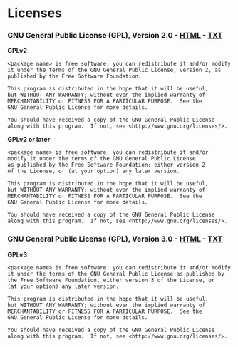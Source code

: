 # Licenses

### GNU General Public License (GPL), Version 2.0 - [HTML](https://www.gnu.org/licenses/gpl-2.0.html) - [TXT](https://www.gnu.org/licenses/gpl-2.0.txt)

__GPLv2__
```
<package name> is free software; you can redistribute it and/or modify
it under the terms of the GNU General Public License, version 2, as 
published by the Free Software Foundation.

This program is distributed in the hope that it will be useful,
but WITHOUT ANY WARRANTY; without even the implied warranty of
MERCHANTABILITY or FITNESS FOR A PARTICULAR PURPOSE.  See the
GNU General Public License for more details.

You should have received a copy of the GNU General Public License
along with this program.  If not, see <http://www.gnu.org/licenses/>.
```

__GPLv2 or later__
```
<package name> is free software; you can redistribute it and/or
modify it under the terms of the GNU General Public License
as published by the Free Software Foundation; either version 2
of the License, or (at your option) any later version.

This program is distributed in the hope that it will be useful,
but WITHOUT ANY WARRANTY; without even the implied warranty of
MERCHANTABILITY or FITNESS FOR A PARTICULAR PURPOSE.  See the
GNU General Public License for more details.

You should have received a copy of the GNU General Public License
along with this program.  If not, see <http://www.gnu.org/licenses/>.
```

### GNU General Public License (GPL), Version 3.0 - [HTML](https://www.gnu.org/licenses/gpl-3.0.html) - [TXT](https://www.gnu.org/licenses/gpl-3.0.txt)

__GPLv3__
```
<package name> is free software: you can redistribute it and/or modify
it under the terms of the GNU General Public License as published by
the Free Software Foundation, either version 3 of the License, or
(at your option) any later version.

This program is distributed in the hope that it will be useful,
but WITHOUT ANY WARRANTY; without even the implied warranty of
MERCHANTABILITY or FITNESS FOR A PARTICULAR PURPOSE.  See the
GNU General Public License for more details.

You should have received a copy of the GNU General Public License
along with this program.  If not, see <http://www.gnu.org/licenses/>.
```
